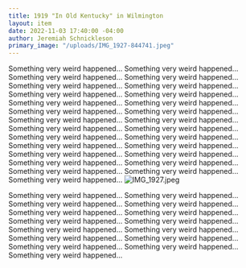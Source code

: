 ```yaml
---
title: 1919 "In Old Kentucky" in Wilmington
layout: item
date: 2022-11-03 17:40:00 -04:00
author: Jeremiah Schnickleson
primary_image: "/uploads/IMG_1927-844741.jpeg"
---
```


Something very weird happened... Something very weird happened... Something very weird happened... Something very weird happened... Something very weird happened... Something very weird happened... Something very weird happened... Something very weird happened... Something very weird happened... Something very weird happened... Something very weird happened... Something very weird happened... Something very weird happened... Something very weird happened... Something very weird happened... Something very weird happened... Something very weird happened... Something very weird happened... Something very weird happened... Something very weird happened... Something very weird happened... Something very weird happened... Something very weird happened... Something very weird happened... Something very weird happened... Something very weird happened... Something very weird happened... 
![IMG_1927.jpeg](/uploads/IMG_1927.jpeg)

Something very weird happened... Something very weird happened... Something very weird happened... Something very weird happened... Something very weird happened... Something very weird happened... Something very weird happened... Something very weird happened... Something very weird happened... Something very weird happened... Something very weird happened... Something very weird happened... Something very weird happened... Something very weird happened... Something very weird happened... 